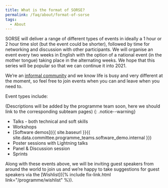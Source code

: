 ```yaml
---
title: What is the format of SORSE?
permalink: /faq/about/format-of-sorse
tags:
  - About
---
```

SORSE will deliver a range of different types of events in ideally a 1 hour or 2 hour time slot (but the event could be shorter), followed by time for networking and discussion with other participants. We will organise an event every two weeks in English with the option of a national event (in the mother tongue) taking place in the alternating weeks.  We hope that this series will be popular so that we can continue it into 2021.

We’re an [informal community](contact/#international-committee-members) and we know life is busy and very different at the moment, so feel free to join events when you can and leave when you need to.

Event types include:

(Descriptions will be added by the programme team soon, here we should link to the corresponding subteam pages)
{: .notice--warning}

- Talks - both technical and soft skills
- Workshops
- [Software demos]({{ site.baseurl }}{{ site.data.committee.programme_teams.software_demo.internal }})
- Poster sessions with Lightning talks
- Panel & Discussion session
- Sprints

Along with these events above, we will be inviting guest speakers from around the world to join us and we’re happy to take suggestions for guest speakers via the [Wishlist]({% include fix-link.html link="/programme/wishlist" %}).
